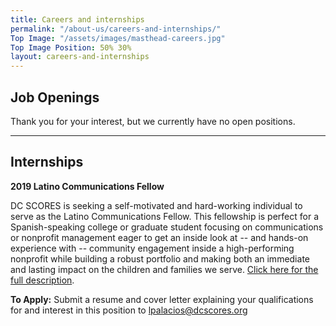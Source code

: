 ```yaml
---
title: Careers and internships
permalink: "/about-us/careers-and-internships/"
Top Image: "/assets/images/masthead-careers.jpg"
Top Image Position: 50% 30%
layout: careers-and-internships
---
```


## Job Openings

Thank you for your interest, but we currently have no open positions.
 
---

## Internships

**2019 Latino Communications Fellow**

DC SCORES is seeking a self-motivated and hard-working individual to serve as the Latino Communications Fellow. This fellowship is perfect for a Spanish-speaking college or graduate student focusing on communications or nonprofit management eager to get an inside look at -- and hands-on experience with -- community engagement inside a high-performing nonprofit while building a robust portfolio and making both an immediate and lasting impact on the children and families we serve. [Click here for the full description](https://drive.google.com/file/d/1tQvdA0Ej7VF87wxrbugRZrBUCY7Ngj5w/view?usp=sharing).

**To Apply:** Submit a resume and cover letter explaining your qualifications for and interest in this position
to lpalacios@dcscores.org